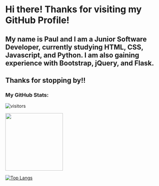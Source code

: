 # Hi there! Thanks for visiting my GitHub Profile!

## My name is Paul and I am a Junior Software Developer, currently studying HTML, CSS, Javascript, and Python. I am also gaining experience with Bootstrap, jQuery, and Flask. 


## Thanks for stopping by!! 


### My GitHub Stats:

![visitors](https://visitor-badge.laobi.icu/badge?page_id=paulvmking.paulvmking)

<img height="180em" src="https://github-readme-stats.vercel.app/api?username=paulvmking&show_icons=true&hide_border=true&&count_private=true&include_all_commits=true" /> 

[![Top Langs](https://github-readme-stats.vercel.app/api/top-langs/?username=paulvmking&layout=compact)](https://github.com/anuraghazra/github-readme-stats)

